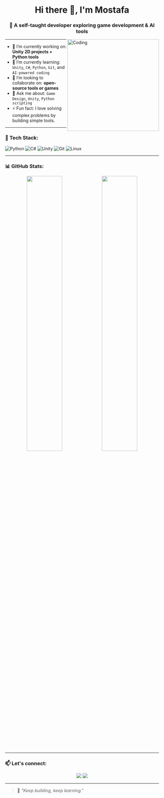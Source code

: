 <!-- Mostafa0Noop/Mostafa0Noop -->

<h1 align="center">Hi there 👋, I'm Mostafa</h1>
<h3 align="center">🧠 A self-taught developer exploring game development & AI tools</h3>

<img align="right" alt="Coding" width="300" src="https://media.giphy.com/media/qgQUggAC3Pfv687qPC/giphy.gif">

---

- 🔭 I’m currently working on: **Unity 2D projects + Python tools**
- 🌱 I’m currently learning: `Unity`, `C#`, `Python`, `Git`, and `AI-powered coding`
- 👯 I’m looking to collaborate on: **open-source tools or games**
- 💬 Ask me about: `Game Design`, `Unity`, `Python scripting`
- ⚡ Fun fact: I love solving complex problems by building simple tools.

---

### 🧰 Tech Stack:

![Python](https://img.shields.io/badge/Python-3670A0?style=for-the-badge&logo=python&logoColor=ffdd54)
![C#](https://img.shields.io/badge/C%23-239120?style=for-the-badge&logo=c-sharp&logoColor=white)
![Unity](https://img.shields.io/badge/Unity-100000?style=for-the-badge&logo=unity&logoColor=white)
![Git](https://img.shields.io/badge/Git-F05032?style=for-the-badge&logo=git&logoColor=white)
![Linux](https://img.shields.io/badge/Linux-FCC624?style=for-the-badge&logo=linux&logoColor=black)

---

### 📊 GitHub Stats:

<div align="center">
  <img src="https://github-readme-stats.vercel.app/api?username=Mostafa0Noop&show_icons=true&theme=tokyonight" width="48%">
  <img src="https://github-readme-streak-stats.herokuapp.com/?user=Mostafa0Noop&theme=tokyonight" width="48%">
</div>

---

### 📫 Let's connect:

<p align="center">
  <a href="mailto:mostafa0954adel@gmail.com"><img src="https://img.shields.io/badge/Email-D14836?style=for-the-badge&logo=gmail&logoColor=white"></a>
  <a href="https://github.com/Mostafa0Noop"><img src="https://img.shields.io/badge/GitHub-181717?style=for-the-badge&logo=github&logoColor=white"></a>
</p>

---

> 🧠 *"Keep building, keep learning."*